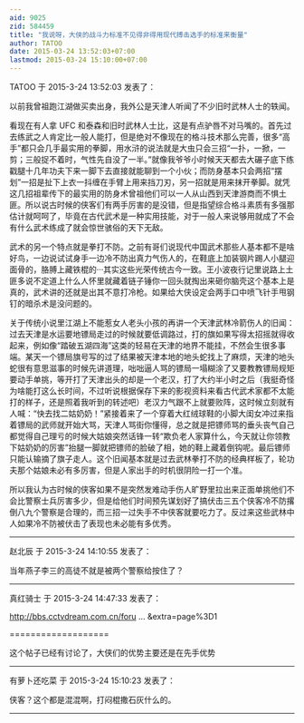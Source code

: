 ```yaml
---
aid: 9025
zid: 584459
title: "我说呀，大侠的战斗力标准不见得非得用现代搏击选手的标准来衡量"
author: TATOO
date: 2015-03-24 13:52:03+07:00
lastmod: 2015-03-24 15:10:00+07:00
---
```


TATOO 于 2015-3-24 13:52:03 发表了：

以前我曾祖跑江湖做买卖出身，我外公是天津人听闻了不少旧时武林人士的轶闻。

看现在有人拿 UFC 和泰森和旧时武林人士比，这是有点驴唇不对马嘴的。首先过去练武之人肯定比一般人能打，但是绝对不像现在的格斗技术那么完善，很多“高手”都只会几手最实用的拳脚，用水浒的说法就是大虫只会三招“一扑，一掀，一剪；三般捉不着时，气性先自没了一半。”就像我爷爷小时候天天都去大碾子底下练戳腿十几年功夫下来一脚下去直接就能聊到一个小伙；而防身基本只会两招“摆划”一招是扯下上衣一抖缠在手臂上用来挡刀刃，另一招就是用来抹开拳脚。就凭这几招祖辈传下的最实用的防身术曾祖他们可以一人从山西到天津游商而不惧土匪。所以说古时候的侠客们有两手厉害的是没错，但是指望综合格斗素质有多强那估计就呵呵了，毕竟在古代武术是一种实用技能，对于一般人来说够用就成了不会有什么武术练成了就会惊世骇俗的天下无敌。

武术的另一个特点就是拳打不防。之前有哥们说现代中国武术那些人基本都不是啥好鸟，一边说试试身手一边冷不防出真力气伤人的，在鞋底上加装钢片踢人小腿迎面骨的，胳膊上藏铁棍的···其实这些光荣传统古今一致。王小波夜行记里说路上土匪多说不定道上什么人怀里就藏着链子锤你一回头就掏出来砸你脑壳这个基本上是真的，武术讲的还就是出其不意打冷枪。如果给大侠设定会两手口中喷飞针手甩钢钉的暗杀术是没问题的。

关于传统小说里江湖上不能惹女人老头小孩的再讲一个天津武林冷箭伤人的旧闻：过去天津是水运要地镖局走过的时候就要低调路过，打的旗如果写得太招摇就得收起来，例如像“踏破五湖四海”这类的轻易在天津的地界不能挂，不然会生很多事端。某天一个镖局旗号写的过了结果被天津本地的地头蛇找上了麻烦，天津的地头蛇很有意思滋事的时候先讲道理，咄咄逼人骂的镖局一塌糊涂了又要教教镖局规矩要动手单挑，等开打了天津出头的却是一个老汉，打了大约半小时之后（我挺奇怪为啥能打这么长时间，不过听说根据保存下来的影视资料来看古代武术家都不太能打的样子，还是照着我听到的转述吧）老汉力气跟不上就要败阵，这时候立刻就有人喊：“快去找二姑奶奶！”紧接着来了一个穿着大红绒球鞋的小脚大闺女冲过来指着镖局的武师就开始大骂，天津人骂街你懂得，总之就是把镖师骂的垂头丧气自己都觉得自己理亏的时候大姑娘突然话锋一转“欺负老人家算什么，今天就让你领教下姑奶奶的厉害”抬腿一脚就把镖师的脸破了相，她的鞋上藏着倒钩呢。最后镖师只能认输摘了旗子走人。这个旧闻基本就是过去武林拳打不防的经典样板了，轮功夫那个姑娘未必有多厉害，但是人家出手的时机很阴险一打一个准。

所以我认为古时候的侠客如果不是突然发难动手伤人旷野里拉出来正面单挑他们不会比警察士兵厉害多少，但是给他们时间预先谋划好了搞伏击三五个侠客冷不防撂倒八九个警察是合理的，而三招一过失手不中侠客就要吃力了。反过来这些武林中人如果冷不防被伏击了表现也未必能有多优秀。

---

赵北辰 于 2015-3-24 14:10:55 发表了：

当年燕子李三的高徒不就是被两个警察给按住了？

---

真红骑士 于 2015-3-24 14:47:33 发表了：

http://bbs.cctvdream.com.cn/foru ... &amp;extra=page%3D1

===================

这个帖子已经有讨论了，大侠们的优势主要还是在先手优势

---

有萝卜还吃菜 于 2015-3-24 15:10:23 发表了：

侠客？这个都是混混啊，打闷棍撒石灰什么的。

---
